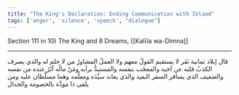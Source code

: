 ```yaml
---
title: "The King's Declaration: Ending Communication with Iblaad"
tags: ['anger', 'silence', 'speech', "dialogue"]
---
```


 Section 111 in 10) The King and 8 Dreams, [[Kalīla wa-Dimna]]

---
قال إبلاد ثمانية نَفَر لا يستقيم القولُ معهم ولا العملُ المشاورُ من لا حلم له والذي يصرف الكذبُ قلبَه عن أخيه والمعجَب بنفسه والمستبدُّ برأيه ومَنْ مالُه آثَرُ عنده من نفسه والضعيف الذي يسافر السفر البعيد والذي يعاند سيِّدَه ومعلِّمه وهما مسلَّطان عليه ومن يلقى ذا مودَّة بالخصومة والجدال
